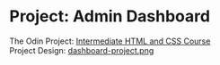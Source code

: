 # Project: Admin Dashboard
The Odin Project: <a href="https://www.theodinproject.com/lessons/node-path-intermediate-html-and-css-admin-dashboard">Intermediate HTML and CSS Course</a>\
Project Design: <a href="https://cdn.statically.io/gh/TheOdinProject/curriculum/43cc6ab69fdfbef40d431a65677d2144668930ac/intermediate_html_css/grid/project_admin_dashboard/imgs/dashboard-project.png">dashboard-project.png</a>
